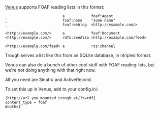 [Venus][] supports FOAF reading lists in this format:

    _                         a            foaf:Agent
    _                         foaf:name    "some name"
    _                         foaf:weblog  <http://example.com/>

    <http://example.com/>     a            foaf:Document
    <http://example.com/>     rdfs:seeAlso <http://example.com/feed>

    <http://example.com/feed> a            rss:channel

Trough serves a list like this from an SQLite database, in ntriples format.

Venus can also do a bunch of other cool stuff with FOAF reading lists, but we're
not doing anything with that right now.

All you need are Sinatra and ActiveRecord.

To set this up in Venus, add to your config.ini:

    [http://url_you_mounted_trough_at/?t=rdf]
    content_type = foaf
    depth=1

[Venus]: http://www.intertwingly.net/code/venus/
